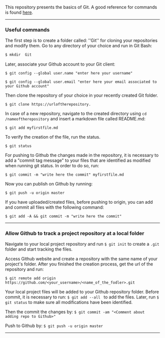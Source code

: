 This repository presents the basics of Git. A good reference for commands is found [here](https://www.youtube.com/watch?v=HVsySz-h9r4). 

-----

### Useful commands 

The first step is to create a folder called: ''Git'' for cloning your repositories and modify them. Go to any directory of your choice and run in Git Bash: 
```bash
$ mkdir  Git
```

Later, associate your Github account to your Git client: 

`$ git config --global user.name "enter here your username"`

`$ git config --global user.email "enter here your email associated to your Github account"`

Then clone the repository of your choice in your recently created Git folder.

`$ git clone https://urloftherepository.`

In case of a new repository, navigate to the created directory using `cd /nameoftherepository` and insert a markdown file called README.md:

`$ git add myfirstfile.md`

To verify the creation of the file, run the status.

`$ git status`

For pushing to Github the changes made in the repository, it is necessary to add a "commit tag message" to your files that are identified as modified when running git status. In order to do so, run:

`$ git commit -m "write here the commit" myfirstfile.md`

Now you can publish on Github by running:

`$ git push -u origin master`

If you have uploaded/created files, before pushing to origin, you can add and commit all files with the following command:

`$ git add -A && git commit -m "write here the commit"`

-----

### Allow Github to track a project repository at a local folder

Navigate to your local project repository and run `$ git init` to create a `.git` folder and start tracking the files. 

Access Github website and create a repository with the same name of your project's folder. After you finished the creation process, get the url of the repository and run:

`$ git remote add origin https://github.com/<your_username>/<name_of_the_fodler>.git `

Your local project files will be added to your Github repository folder. Before commit, it is necessary to run: `$ git add --all
` to add the files. Later, run `$ git status` to make sure all modifications have been identified.

Then the commit the changes by: `$ git commit -am "<Comment about adding repo to Github>"`

Push to Github by: `$ git push -u origin master`

-----



